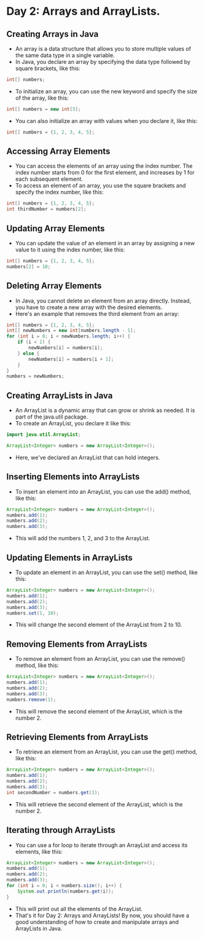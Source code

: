 # Day 2: Arrays and ArrayLists.

## Creating Arrays in Java
- An array is a data structure that allows you to store multiple values of the same data type in a single variable.
- In Java, you declare an array by specifying the data type followed by square brackets, like this:

```java
int[] numbers;
```
- To initialize an array, you can use the new keyword and specify the size of the array, like this:
```java
int[] numbers = new int[5];
```
- You can also initialize an array with values when you declare it, like this:
```java
int[] numbers = {1, 2, 3, 4, 5};
```
## Accessing Array Elements

- You can access the elements of an array using the index number. The index number starts from 0 for the first element, and increases by 1 for each subsequent element.
- To access an element of an array, you use the square brackets and specify the index number, like this:
```java
int[] numbers = {1, 2, 3, 4, 5};
int thirdNumber = numbers[2];
```
## Updating Array Elements
- You can update the value of an element in an array by assigning a new value to it using the index number, like this:
```java
int[] numbers = {1, 2, 3, 4, 5};
numbers[2] = 10;
```
## Deleting Array Elements

- In Java, you cannot delete an element from an array directly. Instead, you have to create a new array with the desired elements.
- Here's an example that removes the third element from an array:
```java
int[] numbers = {1, 2, 3, 4, 5};
int[] newNumbers = new int[numbers.length - 1];
for (int i = 0; i < newNumbers.length; i++) {
    if (i < 2) {
        newNumbers[i] = numbers[i];
    } else {
        newNumbers[i] = numbers[i + 1];
    }
}
numbers = newNumbers;
```
## Creating ArrayLists in Java

- An ArrayList is a dynamic array that can grow or shrink as needed. It is part of the java.util package.
- To create an ArrayList, you declare it like this:
```java
import java.util.ArrayList;

ArrayList<Integer> numbers = new ArrayList<Integer>();
```
- Here, we've declared an ArrayList that can hold integers.

## Inserting Elements into ArrayLists

- To insert an element into an ArrayList, you can use the add() method, like this:
```java
ArrayList<Integer> numbers = new ArrayList<Integer>();
numbers.add(1);
numbers.add(2);
numbers.add(3);
```
- This will add the numbers 1, 2, and 3 to the ArrayList.

## Updating Elements in ArrayLists

- To update an element in an ArrayList, you can use the set() method, like this:
```java
ArrayList<Integer> numbers = new ArrayList<Integer>();
numbers.add(1);
numbers.add(2);
numbers.add(3);
numbers.set(1, 10);
```
- This will change the second element of the ArrayList from 2 to 10.

## Removing Elements from ArrayLists

- To remove an element from an ArrayList, you can use the remove() method, like this:
```java
ArrayList<Integer> numbers = new ArrayList<Integer>();
numbers.add(1);
numbers.add(2);
numbers.add(3);
numbers.remove(1);
```
- This will remove the second element of the ArrayList, which is the number 2.

## Retrieving Elements from ArrayLists

- To retrieve an element from an ArrayList, you can use the get() method, like this:
```java
ArrayList<Integer> numbers = new ArrayList<Integer>();
numbers.add(1);
numbers.add(2);
numbers.add(3);
int secondNumber = numbers.get(1);
```
- This will retrieve the second element of the ArrayList, which is the number 2.

## Iterating through ArrayLists

- You can use a for loop to iterate through an ArrayList and access its elements, like this:
```java
ArrayList<Integer> numbers = new ArrayList<Integer>();
numbers.add(1);
numbers.add(2);
numbers.add(3);
for (int i = 0; i < numbers.size(); i++) {
    System.out.println(numbers.get(i));
}
```
- This will print out all the elements of the ArrayList.
- That's it for Day 2: Arrays and ArrayLists! By now, you should have a good understanding of how to create and manipulate arrays and ArrayLists in Java.
